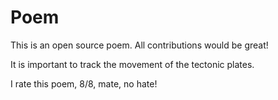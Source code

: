 # Poem
This is an open source poem. All contributions would be great!

It is important to track the movement of the tectonic plates. 

I rate this poem, 8/8, mate, no hate!

